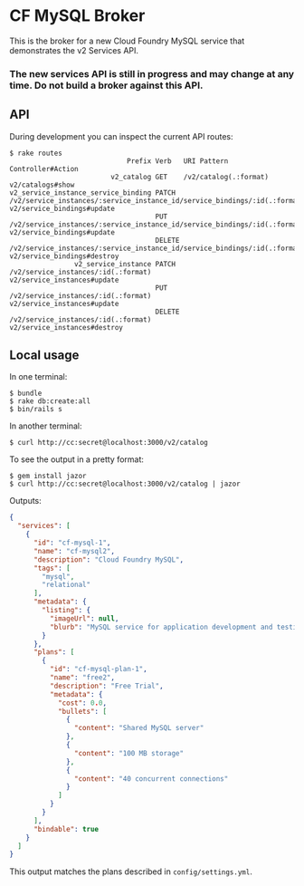 # CF MySQL Broker

This is the broker for a new Cloud Foundry MySQL service that demonstrates the v2 Services API.

### The new services API is still in progress and may change at any time. Do not build a broker against this API.

## API

During development you can inspect the current API routes:

```
$ rake routes
                             Prefix Verb   URI Pattern                                                               Controller#Action
                         v2_catalog GET    /v2/catalog(.:format)                                                     v2/catalogs#show
v2_service_instance_service_binding PATCH  /v2/service_instances/:service_instance_id/service_bindings/:id(.:format) v2/service_bindings#update
                                    PUT    /v2/service_instances/:service_instance_id/service_bindings/:id(.:format) v2/service_bindings#update
                                    DELETE /v2/service_instances/:service_instance_id/service_bindings/:id(.:format) v2/service_bindings#destroy
                v2_service_instance PATCH  /v2/service_instances/:id(.:format)                                       v2/service_instances#update
                                    PUT    /v2/service_instances/:id(.:format)                                       v2/service_instances#update
                                    DELETE /v2/service_instances/:id(.:format)                                       v2/service_instances#destroy
```

## Local usage

In one terminal:

```
$ bundle
$ rake db:create:all
$ bin/rails s
```

In another terminal:

```
$ curl http://cc:secret@localhost:3000/v2/catalog
```

To see the output in a pretty format:

```
$ gem install jazor
$ curl http://cc:secret@localhost:3000/v2/catalog | jazor
```

Outputs:

``` json
{
  "services": [
    {
      "id": "cf-mysql-1",
      "name": "cf-mysql2",
      "description": "Cloud Foundry MySQL",
      "tags": [
        "mysql",
        "relational"
      ],
      "metadata": {
        "listing": {
          "imageUrl": null,
          "blurb": "MySQL service for application development and testing"
        }
      },
      "plans": [
        {
          "id": "cf-mysql-plan-1",
          "name": "free2",
          "description": "Free Trial",
          "metadata": {
            "cost": 0.0,
            "bullets": [
              {
                "content": "Shared MySQL server"
              },
              {
                "content": "100 MB storage"
              },
              {
                "content": "40 concurrent connections"
              }
            ]
          }
        }
      ],
      "bindable": true
    }
  ]
}
```

This output matches the plans described in `config/settings.yml`.
